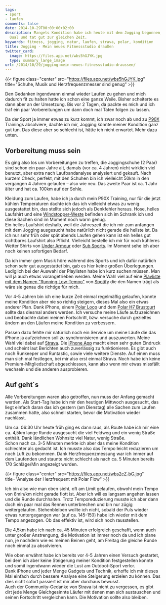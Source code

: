 ```yaml
---
tags:
- sport
- laufen
comments: false
date: 2014-10-29T00:00:00+02:00
description: Mangels Kondition habe ich heute mit dem Jogging begonnen, es war eine
  Qual und tat gut zur gleichen Zeit.
keywords: fitness, jogging, natur, laufen, strava, polar, kondition
title: Jogging - Mein neues Fitnessstudio draußen
twitter_card:
  image: https://files.app.net/wbs5hGJYK.jpg
  type: summary_large_image
url: /2014/10/29/jogging-mein-neues-fitnessstudio-draussen/
---
```


{{< figure class="center" src="https://files.app.net/wbs5hGJYK.jpg" title="Schuhe, Musik und Herzfrequenzmesser sind genug" >}}

Den Gedanken irgendwann einmal wieder Laufen zu gehen und mich dadurch fit zu halten hatte ich schon eine ganze Weile. Bisher scheiterte es dann aber an der Umsetzung. Bis vor 2 Tagen, da packte es mich und ich traf ein paar Vorbereitungen um dann doch mal Taten folgen zu lassen.

Da der Sport ja immer etwas zu kurz kommt, ich zwar noch ab und zu [P90X](/categories/p90x/) Trainings absolviere, dachte ich mir, Jogging könnte meiner Kondition ganz gut tun. Das diese aber so schlecht ist, hätte ich nicht erwartet. Mehr dazu unten.

## Vorbereitung muss sein

Es ging also los um Vorbereitungen zu treffen, die Joggingschuhe (2 Paar) sind schon ein paar Jahre alt, damals (vor ca. 4 Jahren) nicht wirklich viel benutzt, aber extra nach Laufbandanalyse analysiert und gekauft. Nach kurzem Check, perfekt, mit den Schuhen bin ich vielleicht 50km in den vergangen 4 Jahren gelaufen – also wie neu. Das zweite Paar ist ca. 1 Jahr älter und hat ca. 100km auf der Sohle. 

Kleidung zum Laufen, habe ich ja durch mein P90X Training, nur für die jetzt kühlen Temperaturen dachte ich das ich vielleicht etwas zu wenig ausgestattet  bin, das stellte sich jedoch als Denkfehler heraus. Hose, helles Laufshirt und eine [Windstopper-Weste](http://www.amazon.de/gp/product/B003QMQRM4?ie=UTF8&tag=renblo07-21&linkCode=as2&camp=1638&creative=19454&creativeASIN=B003QMQRM4) befinden sich im Schrank ich und diese Sachen sind im Moment noch warm genug.  
Ein helles Laufshirt deshalb, weil die Jahreszeit die ich mir zum anfangen mit dem Jogging ausgesucht habe natürlich nicht gerade die hellste ist. Da ich nur sehr früh oder spät abends Laufen gehen kann ist ein helles gut sichtbares Laufshirt also Pflicht. Vielleicht bestelle ich mir für noch kühleres Wetter Shirts von [Under Armour](http://www.amazon.de/Under-Armour-Shop/b/?_encoding=UTF8&camp=1638&creative=19454&linkCode=ur2&node=928315031&pf_rd_i=under%20armour&pf_rd_m=A3JWKAKR8XB7XF&pf_rd_p=502480327&pf_rd_r=1MWY222HC30DT7W8Y83E&pf_rd_s=auto-sparkle&pf_rd_t=301&site-redirect=de&tag=renblo07-21&linkId=D3YWPBKBE3XMVR7Q) oder [Sub Sports](http://www.amazon.de/s/?_encoding=UTF8&camp=1638&creative=19454&field-keywords=sub%20sports&linkCode=ur2&rh=n%3A16435051%2Ck%3Asub%20sports&site-redirect=de&tag=renblo07-21&url=search-alias%3Dsports&linkId=BEF3ITRZS7D6XEOS). Im Moment sehe ich aber noch keinen sofortigen Bedarf.

Da ich immer gern Musik höre während des Sports und ich dafür natürlich schon sehr gut ausgestattet bin, gab es hier keine großen Überlegungen. Lediglich bei der Auswahl der Playlisten habe ich kurz suchen müssen. Man will ja auch etwas vorangetrieben werden. Meine Wahl viel auf eine [Playliste mit dem Namen "Running Low-Tempo"](http://open.spotify.com/user/spotify/playlist/28u6lBC7gxxl3zbFcjZWdN) von [Spotify](https://www.spotify.com/) die den Namen trägt als wäre sie genau die richtige für mich.

Vor 4-5 Jahren bin ich eine kurze Zeit einmal regelmäßig gelaufen, konnte meine Kondition aber nie so richtig steigern, dieses Mal also ein etwas anderer Plan. Dank iPhone, einem [Polar Loop](http://www.amazon.de/gp/product/B00FEQ6TVO?ie=UTF8&tag=renblo07-21&linkCode=as2&camp=1638&creative=19454&creativeASIN=B00FEQ6TVO) und dem [Polar H7 Brustgurt](http://www.amazon.de/gp/product/B007S088F4?ie=UTF8&tag=renblo07-21&linkCode=as2&camp=1638&creative=19454&creativeASIN=B007S088F4) sollte das diesmal anders werden. Ich versuche meine Läufe aufzuzeichnen und beobachte dabei meinen Fortschritt, bzw. versuche durch gezieltes ändern an den Läufen meine Kondition zu verbessern.

Passen dazu fehlte mir natürlich noch ein Service um meine Läufe die das iPhone ja aufzeichnen soll zu synchronisieren und auszuwerten. Meine Wahl viel dabei auf [Strava](http://www.strava.com/). Die [iPhone App](https://itunes.apple.com/de/app/connectstats-statistics-for/id581697248?mt=8&uo=4&at=11lKjS&ct=searchlink) macht einen sehr guten Eindruck und scheint laut Berichten auch zuverlässig zu funktionieren. Es gibt auch noch Runkeeper und Runtastic, sowie viele weitere Dienste. Auf einen muss man sich mal festlegen, bei mir also erst einmal Strava. Noch habe ich keine Premium-Mitgliedschaft abgeschlossen, kann also wenn mir etwas missfällt wechseln und die anderen ausprobieren.

## Auf geht´s 

Alle Vorbereitungen waren also getroffen, nun muss der Anfang gemacht werden. Als Start-Tag habe ich mir den heutigen Mittwoch ausgesucht, das liegt einfach daran das ich gestern (am Dienstag) alle Sachen zum Laufen zusammen hatte, also schnell starten, bevor die Motivation wieder nachlässt.

Um ca. 06:30 Uhr heute früh ging es dann raus, als Route habe ich mir eine ca. 4,5km lange Runde ausgesucht die viel Feldweg und ein wenig Straße enthält. Dank ländlichen Wohnsitz viel Natur, wenig Straße.  
Schon nach ca. 3-5 Minuten merkte ich aber das meine Kondition schlechter als gedacht ist. Ich musste also das Tempo leicht reduzieren um noch Luft zu bekommen. Dank Herzfrequenzmessung war ich immer auf dem Laufenden und staunte nicht schlecht als nach ca. 5 Minuten bereits 170 Schläge/Min angezeigt wurden.

{{< figure class="center" src="https://files.app.net/wbs2cZ-bG.jpg" title="Analyse der Herzfrequent mit Polar Flow" >}}

Ich bin also wie man oben sieht, oft am Limit gelaufen, obwohl mein Tempo von 8min/km nicht gerade flott ist. Aber ich will es langsam angehen lassen und die Runde durchhalten. Trotz Temporeduzierung musste ich aber dann doch ein paar mal das Rennen unterbrechen und bin nur zügig weitergelaufen. Stehenbleiben wollte ich nicht, sobald der Puls wieder etwas runtergegangen war (auf ca. 145-150) habe ich wieder mit dem Tempo angezogen. Ob das effektiv ist, wird sich noch rausstellen.

Die 4,5km habe ich nach ca. 45 Minuten erfolgreich geschafft, wenn auch unter großer Anstrengung, die Motivation ist immer noch da und ich plane nun, je nachdem wie es meinen Beinen geht, am Freitag die gleiche Runde noch einmal zu absolvieren.

Wie oben erwähnt habe ich bereits vor 4-5 Jahren einen Versuch gestartet, bei dem ich aber keine Steigerung meiner Kondition festgestellen konnte und somit irgendwann wieder die Lust am Outdoot-Sport verlor.  
Dank iPhone und jeder Menge Gadgets und Technik, erhoffe ich mir dieses Mal einfach durch bessere Analyse eine Steigerung erzielen zu können. Das dies nicht sofort passiert ist mir aber durchaus bewusst.  
Auch der Community-Gedanke von Strava ist nicht zu vergessen, es gibt dirt jede Menge Gleichgesinnte Läufer mit denen man sich austauschen und seinen Fortschritt vergleichen kann. Die Motivation sollte also bleiben.


